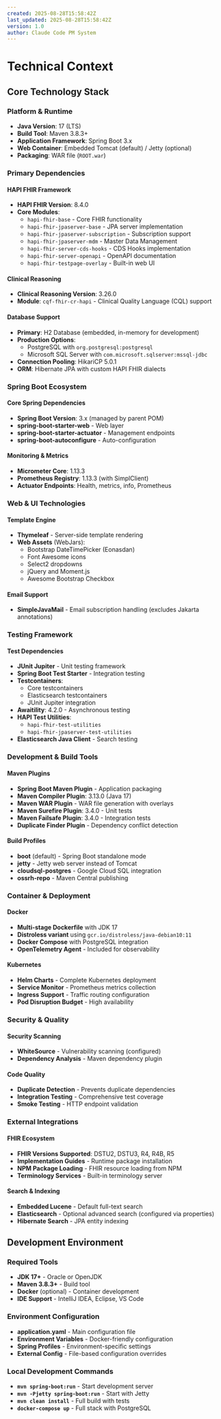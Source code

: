 ```yaml
---
created: 2025-08-28T15:58:42Z
last_updated: 2025-08-28T15:58:42Z
version: 1.0
author: Claude Code PM System
---
```


# Technical Context

## Core Technology Stack

### Platform & Runtime
- **Java Version**: 17 (LTS)
- **Build Tool**: Maven 3.8.3+
- **Application Framework**: Spring Boot 3.x
- **Web Container**: Embedded Tomcat (default) / Jetty (optional)
- **Packaging**: WAR file (`ROOT.war`)

### Primary Dependencies

#### HAPI FHIR Framework
- **HAPI FHIR Version**: 8.4.0
- **Core Modules**:
  - `hapi-fhir-base` - Core FHIR functionality
  - `hapi-fhir-jpaserver-base` - JPA server implementation
  - `hapi-fhir-jpaserver-subscription` - Subscription support
  - `hapi-fhir-jpaserver-mdm` - Master Data Management
  - `hapi-fhir-server-cds-hooks` - CDS Hooks implementation
  - `hapi-fhir-server-openapi` - OpenAPI documentation
  - `hapi-fhir-testpage-overlay` - Built-in web UI

#### Clinical Reasoning
- **Clinical Reasoning Version**: 3.26.0
- **Module**: `cqf-fhir-cr-hapi` - Clinical Quality Language (CQL) support

#### Database Support
- **Primary**: H2 Database (embedded, in-memory for development)
- **Production Options**:
  - PostgreSQL with `org.postgresql:postgresql`
  - Microsoft SQL Server with `com.microsoft.sqlserver:mssql-jdbc`
- **Connection Pooling**: HikariCP 5.0.1
- **ORM**: Hibernate JPA with custom HAPI FHIR dialects

### Spring Boot Ecosystem

#### Core Spring Dependencies
- **Spring Boot Version**: 3.x (managed by parent POM)
- **spring-boot-starter-web** - Web layer
- **spring-boot-starter-actuator** - Management endpoints
- **spring-boot-autoconfigure** - Auto-configuration

#### Monitoring & Metrics
- **Micrometer Core**: 1.13.3
- **Prometheus Registry**: 1.13.3 (with SimplClient)
- **Actuator Endpoints**: Health, metrics, info, Prometheus

### Web & UI Technologies

#### Template Engine
- **Thymeleaf** - Server-side template rendering
- **Web Assets** (WebJars):
  - Bootstrap DateTimePicker (Eonasdan)
  - Font Awesome icons
  - Select2 dropdowns
  - jQuery and Moment.js
  - Awesome Bootstrap Checkbox

#### Email Support
- **SimpleJavaMail** - Email subscription handling (excludes Jakarta annotations)

### Testing Framework

#### Test Dependencies
- **JUnit Jupiter** - Unit testing framework
- **Spring Boot Test Starter** - Integration testing
- **Testcontainers**:
  - Core testcontainers
  - Elasticsearch testcontainers
  - JUnit Jupiter integration
- **Awaitility**: 4.2.0 - Asynchronous testing
- **HAPI Test Utilities**:
  - `hapi-fhir-test-utilities`
  - `hapi-fhir-jpaserver-test-utilities`
- **Elasticsearch Java Client** - Search testing

### Development & Build Tools

#### Maven Plugins
- **Spring Boot Maven Plugin** - Application packaging
- **Maven Compiler Plugin**: 3.13.0 (Java 17)
- **Maven WAR Plugin** - WAR file generation with overlays
- **Maven Surefire Plugin**: 3.4.0 - Unit tests
- **Maven Failsafe Plugin**: 3.4.0 - Integration tests
- **Duplicate Finder Plugin** - Dependency conflict detection

#### Build Profiles
- **boot** (default) - Spring Boot standalone mode
- **jetty** - Jetty web server instead of Tomcat
- **cloudsql-postgres** - Google Cloud SQL integration
- **ossrh-repo** - Maven Central publishing

### Container & Deployment

#### Docker
- **Multi-stage Dockerfile** with JDK 17
- **Distroless variant** using `gcr.io/distroless/java-debian10:11`
- **Docker Compose** with PostgreSQL integration
- **OpenTelemetry Agent** - Included for observability

#### Kubernetes
- **Helm Charts** - Complete Kubernetes deployment
- **Service Monitor** - Prometheus metrics collection
- **Ingress Support** - Traffic routing configuration
- **Pod Disruption Budget** - High availability

### Security & Quality

#### Security Scanning
- **WhiteSource** - Vulnerability scanning (configured)
- **Dependency Analysis** - Maven dependency plugin

#### Code Quality
- **Duplicate Detection** - Prevents duplicate dependencies
- **Integration Testing** - Comprehensive test coverage
- **Smoke Testing** - HTTP endpoint validation

### External Integrations

#### FHIR Ecosystem
- **FHIR Versions Supported**: DSTU2, DSTU3, R4, R4B, R5
- **Implementation Guides** - Runtime package installation
- **NPM Package Loading** - FHIR resource loading from NPM
- **Terminology Services** - Built-in terminology server

#### Search & Indexing
- **Embedded Lucene** - Default full-text search
- **Elasticsearch** - Optional advanced search (configured via properties)
- **Hibernate Search** - JPA entity indexing

## Development Environment

### Required Tools
- **JDK 17+** - Oracle or OpenJDK
- **Maven 3.8.3+** - Build tool
- **Docker** (optional) - Container development
- **IDE Support** - IntelliJ IDEA, Eclipse, VS Code

### Environment Configuration
- **application.yaml** - Main configuration file
- **Environment Variables** - Docker-friendly configuration
- **Spring Profiles** - Environment-specific settings
- **External Config** - File-based configuration overrides

### Local Development Commands
- **`mvn spring-boot:run`** - Start development server
- **`mvn -Pjetty spring-boot:run`** - Start with Jetty
- **`mvn clean install`** - Full build with tests
- **`docker-compose up`** - Full stack with PostgreSQL